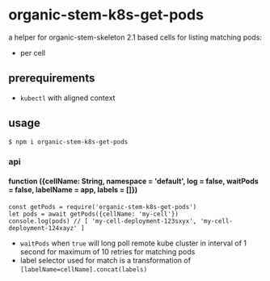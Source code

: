 # organic-stem-k8s-get-pods

a helper for organic-stem-skeleton 2.1 based cells for listing matching pods:

- per cell

## prerequirements

- `kubectl` with aligned context

## usage

```
$ npm i organic-stem-k8s-get-pods
```

### api

#### function ({cellName: String, namespace = 'default', log = false, waitPods = false, labelName = app, labels = []})

```
const getPods = require('organic-stem-k8s-get-pods')
let pods = await getPods({cellName: 'my-cell'})
console.log(pods) // [ 'my-cell-deployment-123sxyx', 'my-cell-deployment-124xayz' ]
```

* `waitPods` when `true` will long poll remote kube cluster in interval of 1 second for maximum of 10 retries for matching pods
* label selector used for match is a transformation of `[labelName=cellName].concat(labels)`